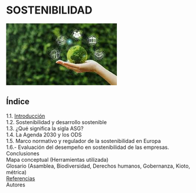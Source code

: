 # SOSTENIBILIDAD

![imagen](/img/sostenibilidad.jpeg)
 
## Índice
1.1. [Introducción](introduccion.md)      
1.2. Sostenibilidad y desarrollo sostenible  
1.3. ¿Qué significa la sigla ASG?  
1.4. La Agenda 2030 y los ODS  
1.5. Marco normativo y regulador de la sostenibilidad en Europa  
1.6.- Evaluación del desempeño en sostenibilidad de las empresas.  
Conclusiones  
Mapa conceptual (Herramientas utilizada)  
Glosario (Asamblea, Biodiversidad, Derechos humanos, Gobernanza, Kioto, métrica)  
[Referencias](referencias.md)      
Autores  
